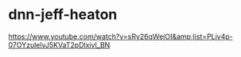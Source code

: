 # dnn-jeff-heaton
https://www.youtube.com/watch?v=sRy26qWejOI&amp;list=PLjy4p-07OYzulelvJ5KVaT2pDlxivl_BN
